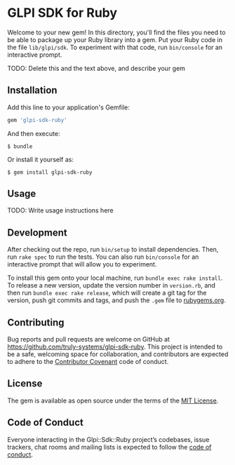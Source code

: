 # GLPI SDK for Ruby

Welcome to your new gem! In this directory, you'll find the files you need to be able to package up your Ruby library into a gem. Put your Ruby code in the file `lib/glpi/sdk`. To experiment with that code, run `bin/console` for an interactive prompt.

TODO: Delete this and the text above, and describe your gem

## Installation

Add this line to your application's Gemfile:

```ruby
gem 'glpi-sdk-ruby'
```

And then execute:

    $ bundle

Or install it yourself as:

    $ gem install glpi-sdk-ruby

## Usage

TODO: Write usage instructions here

## Development

After checking out the repo, run `bin/setup` to install dependencies. Then, run `rake spec` to run the tests. You can also run `bin/console` for an interactive prompt that will allow you to experiment.

To install this gem onto your local machine, run `bundle exec rake install`. To release a new version, update the version number in `version.rb`, and then run `bundle exec rake release`, which will create a git tag for the version, push git commits and tags, and push the `.gem` file to [rubygems.org](https://rubygems.org).

## Contributing

Bug reports and pull requests are welcome on GitHub at https://github.com/truly-systems/glpi-sdk-ruby. This project is intended to be a safe, welcoming space for collaboration, and contributors are expected to adhere to the [Contributor Covenant](http://contributor-covenant.org) code of conduct.

## License

The gem is available as open source under the terms of the [MIT License](http://opensource.org/licenses/MIT).

## Code of Conduct

Everyone interacting in the Glpi::Sdk::Ruby project’s codebases, issue trackers, chat rooms and mailing lists is expected to follow the [code of conduct](https://github.com/truly-systems/glpi-sdk-ruby/blob/master/CODE_OF_CONDUCT.md).
